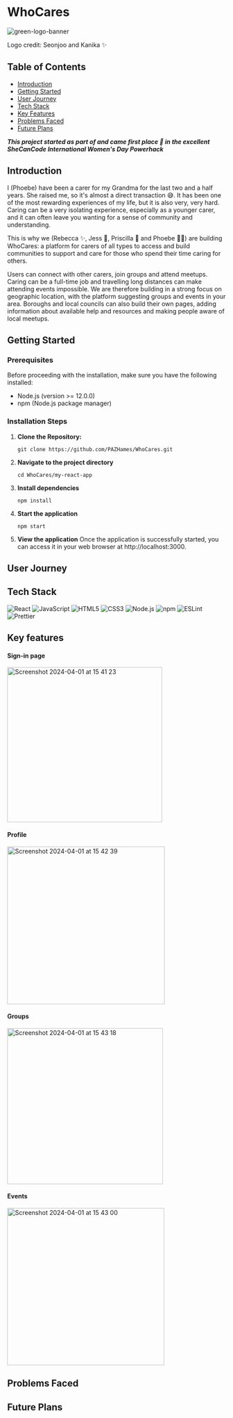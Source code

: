 # WhoCares

![green-logo-banner](https://github.com/PAZHames/WhoCares/assets/77605055/eb51be6c-2faa-446d-8443-c797e533f528)

Logo credit: Seonjoo and Kanika ✨

## Table of Contents

- [Introduction](#introduction)
- [Getting Started](#getting-started)
- [User Journey](#user-journey)
- [Tech Stack](#tech-stack)
- [Key Features](#key-features)
- [Problems Faced](#problems-faced)
- [Future Plans](#future-plans)

***This project started as part of and came first place 🥇 in the excellent SheCanCode International Women's Day Powerhack***

## Introduction

I (Phoebe) have been a carer for my Grandma for the last two and a half years. She raised me, so it's almost a direct transaction 😅. It has been one of the most rewarding experiences of my life, but it is also very, very hard. Caring can be a very isolating experience, especially as a younger carer, and it can often leave you wanting for a sense of community and understanding. 

This is why we (Rebecca ✨, Jess 💫, Priscilla 🌟 and Phoebe 🙋‍♀️) are building WhoCares: a platform for carers of all types to access and build communities to support and care for those who spend their time caring for others. 

Users can connect with other carers, join groups and attend meetups. Caring can be a full-time job and travelling long distances can make attending events impossible. We are therefore building in a strong focus on geographic location, with the platform suggesting groups and events in your area. Boroughs and local councils can also build their own pages, adding information about available help and resources and making people aware of local meetups. 

## Getting Started 

### Prerequisites

Before proceeding with the installation, make sure you have the following installed:

- Node.js (version >= 12.0.0)
- npm (Node.js package manager)

### Installation Steps

1. **Clone the Repository:**

   ```
   git clone https://github.com/PAZHames/WhoCares.git
   ```

2. **Navigate to the project directory**

   ```
   cd WhoCares/my-react-app
   ```

3. **Install dependencies**

   ```
   npm install
   ```

4. **Start the application**

   ```
   npm start
   ```

5. **View the application**
   Once the application is successfully started, you can access it in your web browser at http://localhost:3000.

## User Journey

## Tech Stack

![React](https://img.shields.io/badge/react-%2361DAFB.svg?style=for-the-badge&logo=react&logoColor=white)
![JavaScript](https://img.shields.io/badge/javascript-%23323330.svg?style=for-the-badge&logo=javascript&logoColor=%23F7DF1E)
![HTML5](https://img.shields.io/badge/html5-%23E34F26.svg?style=for-the-badge&logo=html5&logoColor=white)
![CSS3](https://img.shields.io/badge/css3-%231572B6.svg?style=for-the-badge&logo=css3&logoColor=white)
![Node.js](https://img.shields.io/badge/node.js-%2343853D.svg?style=for-the-badge&logo=node.js&logoColor=white)
![npm](https://img.shields.io/badge/npm-%23000000.svg?style=for-the-badge&logo=npm&logoColor=white)
![ESLint](https://img.shields.io/badge/eslint-%234B32C3.svg?style=for-the-badge&logo=eslint&logoColor=white)
![Prettier](https://img.shields.io/badge/prettier-%234B32C3.svg?style=for-the-badge&logo=prettier&logoColor=white)

## Key features

#### Sign-in page
<img width="357" alt="Screenshot 2024-04-01 at 15 41 23" src="https://github.com/PAZHames/WhoCares/assets/77605055/ff7d3ef9-85d9-4425-be8d-ec9da0df387f">

#### Profile
<img width="363" alt="Screenshot 2024-04-01 at 15 42 39" src="https://github.com/PAZHames/WhoCares/assets/77605055/7f046369-d3e9-4d5b-891f-a5a420e78933">

#### Groups
<img width="359" alt="Screenshot 2024-04-01 at 15 43 18" src="https://github.com/PAZHames/WhoCares/assets/77605055/8e97f7b2-d120-4026-a741-9f0963a22954">

#### Events
<img width="362" alt="Screenshot 2024-04-01 at 15 43 00" src="https://github.com/PAZHames/WhoCares/assets/77605055/afdb98d8-7217-4e3a-a29e-73e170d4e963">


## Problems Faced

## Future Plans
